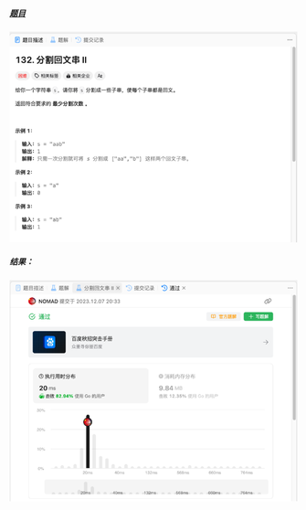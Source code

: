 ##### [题目](https://leetcode.cn/problems/palindrome-partitioning-ii/description/)
![pic](img.png)
##### 结果：
![pic](result.png)
